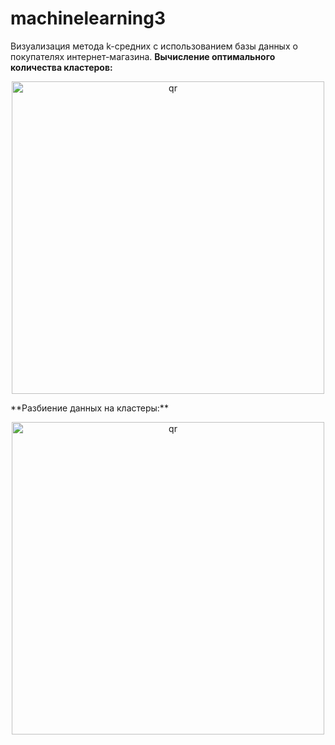 # machinelearning3

Визуализация метода k-средних с использованием базы данных о покупателях  интернет-магазина.
**Вычисление оптимального количества кластеров:**
<p align="center">
 <img width="500px" src="/images/1.jpg" alt="qr"/>
</p>
**Разбиение данных на кластеры:**
<p align="center">
 <img width="500px" src="/images/1.jpg" alt="qr"/>
</p>
